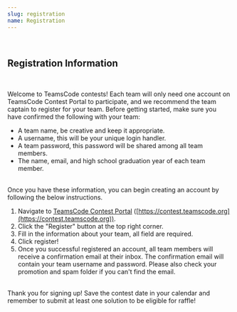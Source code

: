 ```yaml
---
slug: registration
name: Registration
---
```


<br>

## Registration Information

<br>

Welcome to TeamsCode contests! Each team will only need one account on TeamsCode Contest Portal to participate, and we recommend the team captain to register for your team. Before getting started, make sure you have confirmed the following with your team:

* A team name, be creative and keep it appropriate.
* A username, this will be your unique login handler.
* A team password, this password will be shared among all team members.
* The name, email, and high school graduation year of each team member.

<br>
Once you have these information, you can begin creating an account by following the below instructions.

1. Navigate to [TeamsCode Contest Portal](https://contest.teamscode.org) ([https://contest.teamscode.org](https://contest.teamscode.org)).
2. Click the "Register" button at the top right corner.
3. Fill in the information about your team, all field are required.
4. Click register!
5. Once you successful registered an account, all team members will receive a confirmation email at their inbox. The confirmation email will contain your team username and password. Please also check your promotion and spam folder if you can't find the email.

<br>
Thank you for signing up! Save the contest date in your calendar and remember to submit at least one solution to be eligible for raffle!
